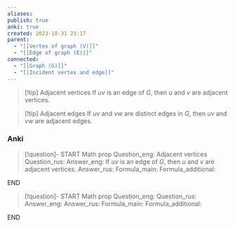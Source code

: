 ```yaml
---
aliases: 
publish: true
anki: true
created: 2023-10-31 23:17
parent:
  - "[[Vertex of graph (V)]]"
  - "[[Edge of graph (E)]]"
connected:
  - "[[Graph (G)]]"
  - "[[Incident vertex and edge]]"
---
```


> [!tip] Adjacent vertices
> If ${} uv {}$ is an edge of $G {}$, then $u {}$ and $v$ are adjacent vertices.

> [!tip] Adjacent edges
> If ${} uv {}$ and $vw {}$ are distinct edges in $G {}$, then $uv {}$ and $vw {}$ are adjacent edges.


### Anki
> [!question]-
START
Math prop
Question_eng: Adjacent vertices
Question_rus: 
Answer_eng: If ${} uv {}$ is an edge of $G {}$, then $u {}$ and $v$ are adjacent vertices.
Answer_rus: 
Formula_main: 
Formula_additional:
<!--ID: 1699126049535-->
END


> [!question]-
START
Math prop
Question_eng: 
Question_rus: 
Answer_eng: 
Answer_rus: 
Formula_main: 
Formula_additional:
<!--ID: 1699126049540-->
END










